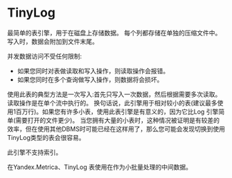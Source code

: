 # TinyLog

最简单的表引擎，用于在磁盘上存储数据。
每个列都存储在单独的压缩文件中。写入时，数据会附加到文件末尾。

并发数据访问不受任何限制:
* 如果您同时对表做读取和写入操作，则读取操作会报错。
* 如果您同时在多个查询做写入操作，则数据将会损坏。

使用此表的典型方法是一次写入:首先只写入一次数据，然后根据需要多次读取。读取操作是在单个流中执行的。
换句话说，此引擎用于相对较小的表(建议最多使用1百万行)。如果您有许多小表，使用此表引擎是有意义的，因为它比Log 引擎简单(需要打开的文件更少)。
当您拥有大量的小表时，这种情况被证明是有较差的效率，但在使用其他DBMS时可能已经在这样用了，那么您可能会发现切换到使用TinyLog类型的表会很容易。

此引擎不支持索引。

在Yandex.Metrica、TinyLog 表使用在作为小批量处理的中间数据。
